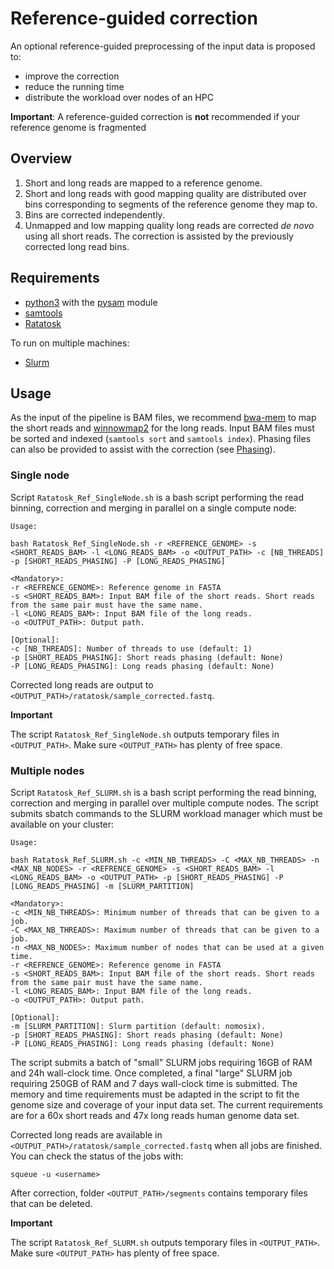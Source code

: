 # Reference-guided correction

An optional reference-guided preprocessing of the input data is proposed to:
- improve the correction
- reduce the running time
- distribute the workload over nodes of an HPC

**Important**: A reference-guided correction is **not** recommended if your reference genome is fragmented

## Overview

1. Short and long reads are mapped to a reference genome.
2. Short and long reads with good mapping quality are distributed over bins corresponding to segments of the reference genome they map to.
3. Bins are corrected independently.
4. Unmapped and low mapping quality long reads are corrected *de novo* using all short reads. The correction is assisted by the previously corrected long read bins.

## Requirements

* [python3](https://python.org) with the [pysam](https://pysam.readthedocs.io) module
* [samtools](https://htslib.org)
* [Ratatosk](https://github.com/DecodeGenetics/Ratatosk/)

To run on multiple machines:

* [Slurm](https://slurm.schedmd.com)

## Usage

As the input of the pipeline is BAM files, we recommend [bwa-mem](https://github.com/lh3/bwa) to map the short reads and [winnowmap2](https://github.com/marbl/Winnowmap) for the long reads. Input BAM files must be sorted and indexed (`samtools sort` and `samtools index`). Phasing files can also be provided to assist with the correction (see [Phasing](phasing.md)).

### Single node

Script `Ratatosk_Ref_SingleNode.sh` is a bash script performing the read binning, correction and merging in parallel on a single compute node:
```
Usage:

bash Ratatosk_Ref_SingleNode.sh -r <REFRENCE_GENOME> -s <SHORT_READS_BAM> -l <LONG_READS_BAM> -o <OUTPUT_PATH> -c [NB_THREADS] -p [SHORT_READS_PHASING] -P [LONG_READS_PHASING]

<Mandatory>: 
-r <REFRENCE_GENOME>: Reference genome in FASTA
-s <SHORT_READS_BAM>: Input BAM file of the short reads. Short reads from the same pair must have the same name.
-l <LONG_READS_BAM>: Input BAM file of the long reads.
-o <OUTPUT_PATH>: Output path.

[Optional]: 
-c [NB_THREADS]: Number of threads to use (default: 1)
-p [SHORT_READS_PHASING]: Short reads phasing (default: None)
-P [LONG_READS_PHASING]: Long reads phasing (default: None)
```

Corrected long reads are output to `<OUTPUT_PATH>/ratatosk/sample_corrected.fastq`.

**Important**

The script `Ratatosk_Ref_SingleNode.sh` outputs temporary files in `<OUTPUT_PATH>`. Make sure `<OUTPUT_PATH>` has plenty of free space.

### Multiple nodes

Script `Ratatosk_Ref_SLURM.sh` is a bash script performing the read binning, correction and merging in parallel over multiple compute nodes. The script submits sbatch commands to the SLURM workload manager which must be available on your cluster:
```
Usage:

bash Ratatosk_Ref_SLURM.sh -c <MIN_NB_THREADS> -C <MAX_NB_THREADS> -n <MAX_NB_NODES> -r <REFRENCE_GENOME> -s <SHORT_READS_BAM> -l <LONG_READS_BAM> -o <OUTPUT_PATH> -p [SHORT_READS_PHASING] -P [LONG_READS_PHASING] -m [SLURM_PARTITION]

<Mandatory>: 
-c <MIN_NB_THREADS>: Minimum number of threads that can be given to a job.
-C <MAX_NB_THREADS>: Maximum number of threads that can be given to a job.
-n <MAX_NB_NODES>: Maximum number of nodes that can be used at a given time.
-r <REFRENCE_GENOME>: Reference genome in FASTA
-s <SHORT_READS_BAM>: Input BAM file of the short reads. Short reads from the same pair must have the same name.
-l <LONG_READS_BAM>: Input BAM file of the long reads.
-o <OUTPUT_PATH>: Output path.

[Optional]: 
-m [SLURM_PARTITION]: Slurm partition (default: nomosix).
-p [SHORT_READS_PHASING]: Short reads phasing (default: None)
-P [LONG_READS_PHASING]: Long reads phasing (default: None)
```

The script submits a batch of "small" SLURM jobs requiring 16GB of RAM and 24h wall-clock time. Once completed, a final "large" SLURM job requiring 250GB of RAM and 7 days wall-clock time is submitted. The memory and time requirements must be adapted in the script to fit the genome size and coverage of your input data set. The current requirements are for a 60x short reads and 47x long reads human genome data set.

Corrected long reads are available in `<OUTPUT_PATH>/ratatosk/sample_corrected.fastq` when all jobs are finished. You can check the status of the jobs with:
```
squeue -u <username>
```
After correction, folder `<OUTPUT_PATH>/segments` contains temporary files that can be deleted.

**Important**

The script `Ratatosk_Ref_SLURM.sh` outputs temporary files in `<OUTPUT_PATH>`. Make sure `<OUTPUT_PATH>` has plenty of free space.
